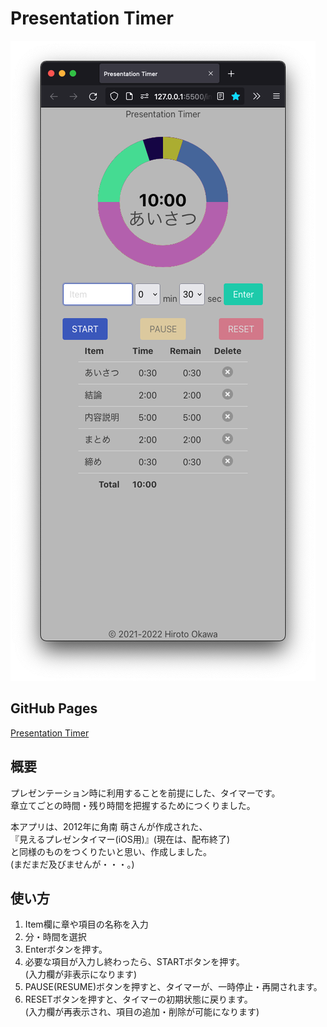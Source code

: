 # Presentation Timer

![20220313_PresentationTimer_ScreenShot.png](/20220313_PresentationTimer_ScreenShot.png)

## GitHub Pages

[Presentation Timer](https://okawahiroto.github.io/PresentationTimer/)

## 概要

プレゼンテーション時に利用することを前提にした、タイマーです。  
章立てごとの時間・残り時間を把握するためにつくりました。  

本アプリは、2012年に角南 萌さんが作成された、  
『見えるプレゼンタイマー(iOS用)』(現在は、配布終了)  
と同様のものをつくりたいと思い、作成しました。  
(まだまだ及びませんが・・・。)

## 使い方

1. Item欄に章や項目の名称を入力
2. 分・時間を選択
3. Enterボタンを押す。
4. 必要な項目が入力し終わったら、STARTボタンを押す。  
(入力欄が非表示になります)
5. PAUSE(RESUME)ボタンを押すと、タイマーが、一時停止・再開されます。
6. RESETボタンを押すと、タイマーの初期状態に戻ります。  
(入力欄が再表示され、項目の追加・削除が可能になります)

